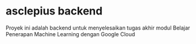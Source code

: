 # asclepius backend
Proyek ini adalah backend untuk menyelesaikan tugas akhir modul Belajar Penerapan Machine Learning dengan Google Cloud
